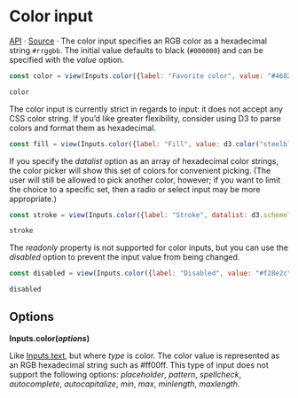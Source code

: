 # Color input

<a href="https://github.com/observablehq/inputs/blob/main/README.md#inputscoloroptions" target="_blank">API</a> · <a href="https://github.com/observablehq/inputs/blob/main/src/color.js" target="_blank">Source</a> · The color input specifies an RGB color as a hexadecimal string `#rrggbb`. The initial value defaults to black (`#000000`) and can be specified with the *value* option.

```js echo
const color = view(Inputs.color({label: "Favorite color", value: "#4682b4"}));
```

```js echo
color
```

The color input is currently strict in regards to input: it does not accept any CSS color string. If you’d like greater flexibility, consider using D3 to parse colors and format them as hexadecimal.

```js echo
const fill = view(Inputs.color({label: "Fill", value: d3.color("steelblue").formatHex()}));
```

If you specify the *datalist* option as an array of hexadecimal color strings, the color picker will show this set of colors for convenient picking. (The user will still be allowed to pick another color, however; if you want to limit the choice to a specific set, then a radio or select input may be more appropriate.)

<!-- [TODO] update to the new Observable10 color palette? -->

```js echo
const stroke = view(Inputs.color({label: "Stroke", datalist: d3.schemeTableau10}));
```

```js echo
stroke
```

The *readonly* property is not supported for color inputs, but you can use the *disabled* option to prevent the input value from being changed.

```js echo
const disabled = view(Inputs.color({label: "Disabled", value: "#f28e2c", disabled: true}));
```

```js echo
disabled
```

## Options

**Inputs.color(*options*)**

Like [Inputs.text](./text), but where *type* is color. The color value is represented as an RGB hexadecimal string such as #ff00ff. This type of input does not support the following options: *placeholder*, *pattern*, *spellcheck*, *autocomplete*, *autocapitalize*, *min*, *max*, *minlength*, *maxlength*.
